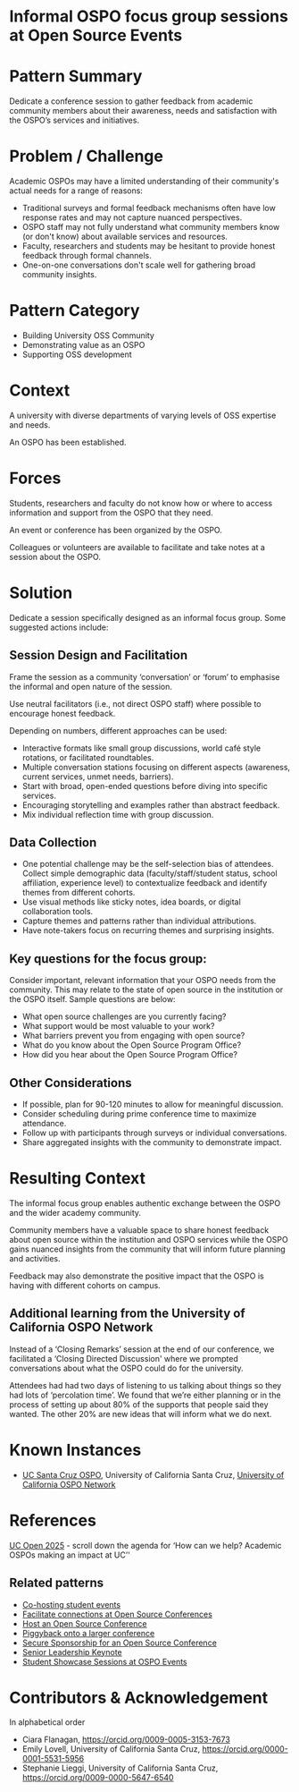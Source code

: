 # Informal OSPO focus group sessions at Open Source Events

# Pattern Summary
Dedicate a conference session to gather feedback from academic community members about their awareness, needs and satisfaction with the OSPO’s services and initiatives.

# Problem / Challenge
Academic OSPOs may have a limited understanding of their community's actual needs for a range of reasons:

* Traditional surveys and formal feedback mechanisms often have low response rates and may not capture nuanced perspectives.
* OSPO staff may not fully understand what community members know (or don't know) about available services and resources.
* Faculty, researchers and students may be hesitant to provide honest feedback through formal channels.
* One-on-one conversations don't scale well for gathering broad community insights.

# Pattern Category

- Building University OSS Community
- Demonstrating value as an OSPO
- Supporting OSS development  

# Context
A university with diverse departments of varying levels of OSS expertise and needs.

An OSPO has been established.

# Forces
Students, researchers and faculty do not know how or where to access information and support from the OSPO that they need.

An event or conference has been organized by the OSPO.

Colleagues or volunteers are available to facilitate and take notes at a session about the OSPO.

# Solution
Dedicate a session specifically designed as an informal focus group. Some suggested actions include:

## Session Design and Facilitation
Frame the session as a community ‘conversation’ or ‘forum’  to emphasise the informal and open nature of the session. 

Use neutral facilitators (i.e., not direct OSPO staff) where possible to encourage honest feedback.

Depending on numbers, different approaches can be used:
* Interactive formats like small group discussions, world café style rotations, or facilitated roundtables.
* Multiple conversation stations focusing on different aspects (awareness, current services, unmet needs, barriers).
* Start with broad, open-ended questions before diving into specific services.
* Encouraging storytelling and examples rather than abstract feedback.
* Mix individual reflection time with group discussion.

## Data Collection
* One potential challenge may be the self-selection bias of attendees. Collect simple demographic data (faculty/staff/student status, school affiliation, experience level) to contextualize feedback and identify themes from different cohorts.
* Use visual methods like sticky notes, idea boards, or digital collaboration tools.
* Capture themes and patterns rather than individual attributions.
* Have note-takers focus on recurring themes and surprising insights.

## Key questions for the focus group:
Consider important, relevant information that your OSPO needs from the community. This may relate to the state of open source in the institution or the OSPO itself. Sample questions are below: 

* What open source challenges are you currently facing?
* What support would be most valuable to your work?
* What barriers prevent you from engaging with open source?
* What do you know about the Open Source Program Office?
* How did you hear about the Open Source Program Office?

## Other Considerations
* If possible, plan for 90-120 minutes to allow for meaningful discussion.
* Consider scheduling during prime conference time to maximize attendance.
* Follow up with participants through surveys or individual conversations.
* Share aggregated insights with the community to demonstrate impact.

# Resulting Context
The informal focus group enables authentic exchange between the OSPO and the wider academy community.

Community members have a valuable space to share honest feedback about open source within the institution and OSPO services while the OSPO gains nuanced insights from the community that will inform future planning and activities. 

Feedback may also demonstrate the positive impact that the OSPO is having with different cohorts on campus.

## Additional learning from the University of California OSPO Network
Instead of a ‘Closing Remarks’ session at the end of our conference, we facilitated a ‘Closing Directed Discussion' where we prompted conversations about what the OSPO could do for the university. 

Attendees had had two days of listening to us talking about things so they had lots of ‘percolation time’. We found that we’re either planning or in the process of setting up about 80% of the supports that people said they wanted. The other 20% are new ideas that will inform what we do next. 

# Known Instances
* [UC Santa Cruz OSPO](https://ucsc-ospo.github.io/), University of California Santa Cruz, [University of California OSPO Network](https://ucospo.net/)

# References
[UC Open 2025](https://ucospo.net/events/uc-open-4-2025/) - scroll down the agenda for ‘How can we help? Academic OSPOs making an impact at UC’'

## Related patterns
* [Co-hosting student events](https://github.com/CURIOSSorg/curioss-patterns/blob/main/cohosting-student-events.md)
* [Facilitate connections at Open Source Conferences](https://github.com/CURIOSSorg/curioss-patterns/blob/main/facilitate-connections-at-open-source-conferences.md)
* [Host an Open Source Conference](https://github.com/CURIOSSorg/curioss-patterns/blob/main/host-an-open-source-conference.md)
* [Piggyback onto a larger conference](piggyback-onto-a-larger-conference.md)
* [Secure Sponsorship for an Open Source Conference](https://github.com/CURIOSSorg/curioss-patterns/blob/main/secure-sponsorship-for-an-open-source-conference.md)
* [Senior Leadership Keynote](https://github.com/CURIOSSorg/curioss-patterns/blob/main/senior-leadership-keynote.md)
* [Student Showcase Sessions at OSPO Events](https://github.com/CURIOSSorg/curioss-patterns/blob/main/student-showcase-sessions-at-ospo-events.md)

# Contributors & Acknowledgement
In alphabetical order
* Ciara Flanagan, https://orcid.org/0009-0005-3153-7673
* Emily Lovell, University of California Santa Cruz, https://orcid.org/0000-0001-5531-5956
* Stephanie Lieggi, University of California Santa Cruz, https://orcid.org/0009-0000-5647-6540
